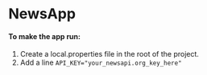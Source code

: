 # NewsApp

#### To make the app run:
1. Create a local.properties file in the root of the project.
2. Add a line `API_KEY="your_newsapi.org_key_here"`




